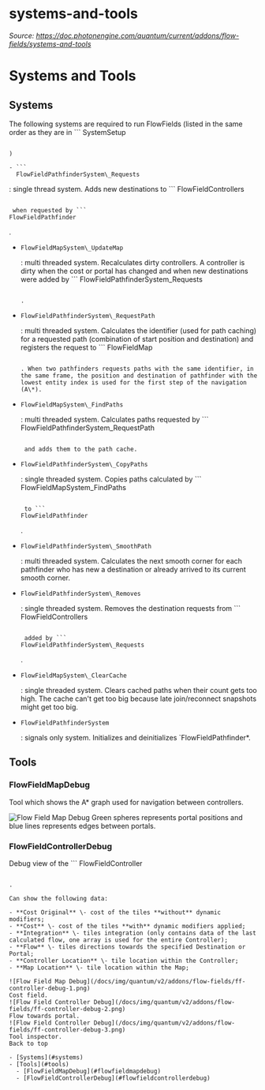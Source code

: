 # systems-and-tools

_Source: https://doc.photonengine.com/quantum/current/addons/flow-fields/systems-and-tools_

# Systems and Tools

## Systems

The following systems are required to run FlowFields (listed in the same order as they are in ```
SystemSetup
```

)

- ```
  FlowFieldPathfinderSystem\_Requests
  ```

  : single thread system. Adds new destinations to ```
  FlowFieldControllers
  ```

   when requested by ```
  FlowFieldPathfinder
  ```

  .
- ```
  FlowFieldMapSystem\_UpdateMap
  ```

  : multi threaded system. Recalculates dirty controllers. A controller is dirty when the cost or portal has changed and when new destinations were added by ```
  FlowFieldPathfinderSystem\_Requests
  ```

  .
- ```
  FlowFieldPathfinderSystem\_RequestPath
  ```

  : multi threaded system. Calculates the identifier (used for path caching) for a requested path (combination of start position and destination) and registers the request to ```
  FlowFieldMap
  ```

  . When two pathfinders requests paths with the same identifier, in the same frame, the position and destination of pathfinder with the lowest entity index is used for the first step of the navigation (A\*).
- ```
  FlowFieldMapSystem\_FindPaths
  ```

  : multi threaded system. Calculates paths requested by ```
  FlowFieldPathfinderSystem\_RequestPath
  ```

   and adds them to the path cache.
- ```
  FlowFieldPathfinderSystem\_CopyPaths
  ```

  : single threaded system. Copies paths calculated by ```
  FlowFieldMapSystem\_FindPaths
  ```

   to ```
  FlowFieldPathfinder
  ```

  .
- ```
  FlowFieldPathfinderSystem\_SmoothPath
  ```

  : multi threaded system. Calculates the next smooth corner for each pathfinder who has new a destination or already arrived to its current smooth corner.
- ```
  FlowFieldPathfinderSystem\_Removes
  ```

  : single threaded system. Removes the destination requests from ```
  FlowFieldControllers
  ```

   added by ```
  FlowFieldPathfinderSystem\_Requests
  ```

  .
- ```
  FlowFieldMapSystem\_ClearCache
  ```

  : single threaded system. Clears cached paths when their count gets too high. The cache can't get too big because late join/reconnect snapshots might get too big.
- ```
  FlowFieldPathfinderSystem
  ```

  : signals only system. Initializes and deinitializes \`FlowFieldPathfinder\*.

## Tools

### FlowFieldMapDebug

Tool which shows the A\* graph used for navigation between controllers.

![Flow Field Map Debug](/docs/img/quantum/v2/addons/flow-fields/ff-map-debug-1.png)
 Green spheres represents portal positions and blue lines represents edges between portals.
 ### FlowFieldControllerDebug

Debug view of the ```
FlowFieldController
```

.

Can show the following data:

- **Cost Original** \- cost of the tiles **without** dynamic modifiers;
- **Cost** \- cost of the tiles **with** dynamic modifiers applied;
- **Integration** \- tiles integration (only contains data of the last calculated flow, one array is used for the entire Controller);
- **Flow** \- tiles directions towards the specified Destination or Portal;
- **Controller Location** \- tile location within the Controller;
- **Map Location** \- tile location within the Map;

![Flow Field Map Debug](/docs/img/quantum/v2/addons/flow-fields/ff-controller-debug-1.png)
Cost field.
![Flow Field Controller Debug](/docs/img/quantum/v2/addons/flow-fields/ff-controller-debug-2.png)
Flow towards portal.
![Flow Field Controller Debug](/docs/img/quantum/v2/addons/flow-fields/ff-controller-debug-3.png)
Tool inspector.
Back to top

- [Systems](#systems)
- [Tools](#tools)
  - [FlowFieldMapDebug](#flowfieldmapdebug)
  - [FlowFieldControllerDebug](#flowfieldcontrollerdebug)